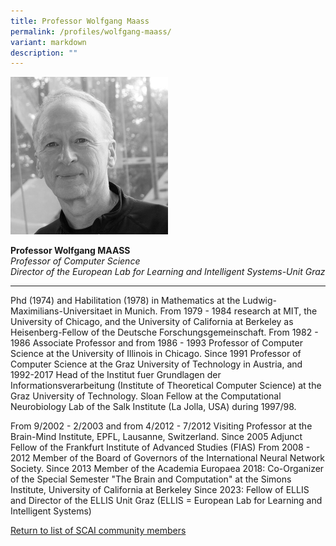 ```yaml
---
title: Professor Wolfgang Maass
permalink: /profiles/wolfgang-maass/
variant: markdown
description: ""
---
```

<div style="width:50%"><img src="/images/People/wolfgang_maass.jpeg" alt="Professor Wolfgang Maass"></div>

**Professor Wolfgang MAASS**<br>*Professor of Computer Science*<br>*Director of the European Lab for Learning and Intelligent Systems-Unit Graz*<br>

---

Phd (1974) and Habilitation (1978) in Mathematics at the Ludwig-Maximilians-Universitaet in Munich. From 1979 - 1984 research at MIT, the University of Chicago, and the University of California at Berkeley as Heisenberg-Fellow of the Deutsche Forschungsgemeinschaft. From 1982 - 1986 Associate Professor and from 1986 - 1993 Professor of Computer Science at the University of Illinois in Chicago. Since 1991 Professor of Computer Science at the Graz University of Technology in Austria, and 1992-2017 Head of the Institut fuer Grundlagen der Informationsverarbeitung (Institute of Theoretical Computer Science) at the Graz University of Technology. Sloan Fellow at the Computational Neurobiology Lab of the Salk Institute (La Jolla, USA) during 1997/98. 

From 9/2002 - 2/2003 and from 4/2012 - 7/2012 Visiting Professor at the Brain-Mind Institute, EPFL, Lausanne, Switzerland. Since 2005 Adjunct Fellow of the Frankfurt Institute of Advanced Studies (FIAS) From 2008 - 2012 Member of the Board of Governors of the International Neural Network Society. Since 2013 Member of the Academia Europaea 2018: Co-Organizer of the Special Semester "The Brain and Computation" at the Simons Institute, University of California at Berkeley Since 2023: Fellow of ELLIS and Director of the ELLIS Unit Graz (ELLIS = European Lab for Learning and Intelligent Systems)

[Return to list of SCAI community members](/community)